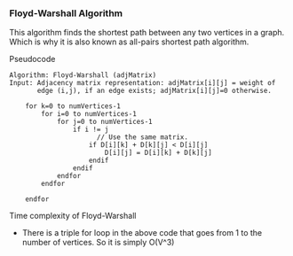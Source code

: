 ### Floyd-Warshall Algorithm

This algorithm finds the shortest path between any two vertices in a graph. Which is why it is also known as all-pairs
shortest path algorithm.

Pseudocode

```
Algorithm: Floyd-Warshall (adjMatrix)
Input: Adjacency matrix representation: adjMatrix[i][j] = weight of
       edge (i,j), if an edge exists; adjMatrix[i][j]=0 otherwise.

    for k=0 to numVertices-1
        for i=0 to numVertices-1
            for j=0 to numVertices-1
                if i != j 
                      // Use the same matrix. 
                    if D[i][k] + D[k][j] < D[i][j] 
                        D[i][j] = D[i][k] + D[k][j]
                    endif
                endif
            endfor
        endfor

    endfor
```

Time complexity of Floyd-Warshall

- There is a triple for loop in the above code that goes from 1 to the number of vertices. So it is simply O(V^3)